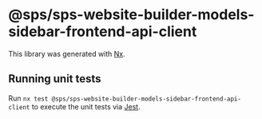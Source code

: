 # @sps/sps-website-builder-models-sidebar-frontend-api-client

This library was generated with [Nx](https://nx.dev).

## Running unit tests

Run `nx test @sps/sps-website-builder-models-sidebar-frontend-api-client` to execute the unit tests via [Jest](https://jestjs.io).
